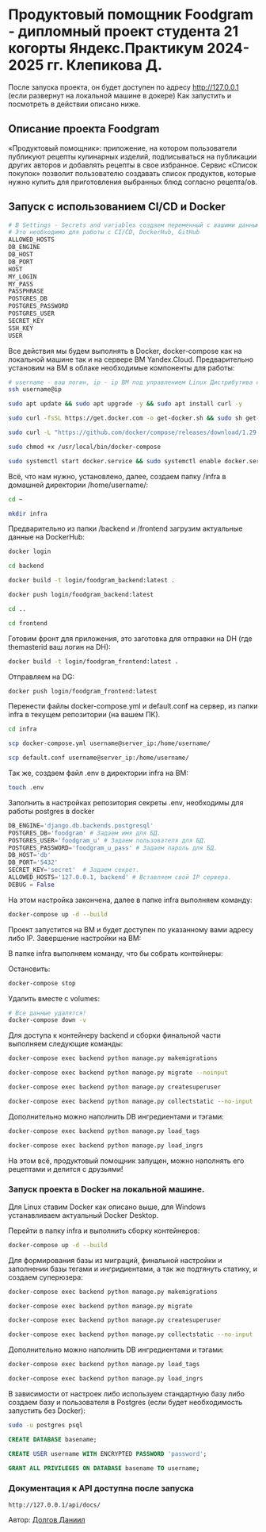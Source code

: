 # Продуктовый помощник Foodgram - дипломный проект студента 21 когорты Яндекс.Практикум 2024-2025 гг. Клепикова Д.

После запуска проекта, он будет доступен по адресу http://127.0.0.1 (если развернут на локальной машине в докере)
Как запустить и посмотреть в действии описано ниже.

## Описание проекта Foodgram

«Продуктовый помощник»: приложение, на котором пользователи публикуют рецепты кулинарных изделий, подписываться на публикации других авторов и добавлять рецепты в свое избранное.
Сервис «Список покупок» позволит пользователю создавать список продуктов, которые нужно купить для приготовления выбранных блюд согласно рецепта/ов.

## Запуск с использованием CI/CD и Docker

```bash
# В Settings - Secrets and variables создаем переменный с вашими данными
# Это необходимо для работы с CI/CD, DockerHub, GitHub
ALLOWED_HOSTS
DB_ENGINE
DB_HOST
DB_PORT
HOST
MY_LOGIN
MY_PASS
PASSPHRASE
POSTGRES_DB
POSTGRES_PASSWORD
POSTGRES_USER
SECRET_KEY
SSH_KEY
USER
```

Все действия мы будем выполнять в Docker, docker-compose как на локальной машине так и на сервере ВМ Yandex.Cloud.
Предварительно установим на ВМ в облаке необходимые компоненты для работы:

```bash
# username - ваш логин, ip - ip ВМ под управлением Linux Дистрибутива с пакетной базой deb.
ssh username@ip
```

```bash
sudo apt update && sudo apt upgrade -y && sudo apt install curl -y
```

```bash
sudo curl -fsSL https://get.docker.com -o get-docker.sh && sudo sh get-docker.sh && sudo rm get-docker.sh
```

```bash
sudo curl -L "https://github.com/docker/compose/releases/download/1.29.2/docker-compose-$(uname -s)-$(uname -m)" -o /usr/local/bin/docker-compose
```

```bash
sudo chmod +x /usr/local/bin/docker-compose
```

```bash
sudo systemctl start docker.service && sudo systemctl enable docker.service
```

Всё, что нам нужно, установлено, далее, создаем папку /infra в домашней директории /home/username/:

```bash
cd ~
```

```bash
mkdir infra
```

Предварительно из папки /backend и /frontend загрузим актуальные данные на DockerHub:

```bash
docker login
```

```bash
cd backend
```

```bash
docker build -t login/foodgram_backend:latest .
```

```bash
docker push login/foodgram_backend:latest
```

```bash
cd ..
```

```bash
cd frontend
```

Готовим фронт для приложения, это заготовка для отправки на DH (где themasterid ваш логин на DH):
```bash
docker build -t login/foodgram_frontend:latest .
```

Отправляем на DG:
```bash
docker push login/foodgram_frontend:latest
```

Перенести файлы docker-compose.yml и default.conf на сервер, из папки infra в текущем репозитории (на вашем ПК).

```bash
cd infra
```

```bash
scp docker-compose.yml username@server_ip:/home/username/
```

```bash
scp default.conf username@server_ip:/home/username/
```

Так же, создаем файл .env в директории infra на ВМ:

```bash
touch .env
```

Заполнить в настройках репозитория секреты .env, необходимы для работы postgres в docker

```python
DB_ENGINE='django.db.backends.postgresql'
POSTGRES_DB='foodgram' # Задаем имя для БД.
POSTGRES_USER='foodgram_u' # Задаем пользователя для БД.
POSTGRES_PASSWORD='foodgram_u_pass' # Задаем пароль для БД.
DB_HOST='db'
DB_PORT='5432'
SECRET_KEY='secret'  # Задаем секрет.
ALLOWED_HOSTS='127.0.0.1, backend' # Вставляем свой IP сервера.
DEBUG = False
```

На этом настройка закончена, далее в папке infra выполняем команду:

```bash
docker-compose up -d --build
```

Проект запустится на ВМ и будет доступен по указанному вами адресу либо IP. Завершение настройки на ВМ:

В папке infra выполняем команду, что бы собрать контейнеры:

Остановить: 

```bash
docker-compose stop
```

Удалить вместе с volumes:

```bash
# Все данные удалятся!
docker-compose down -v
``` 

Для доступа к контейнеру backend и сборки финальной части выполняем следующие команды:

```bash
docker-compose exec backend python manage.py makemigrations
```

```bash
docker-compose exec backend python manage.py migrate --noinput
```

```bash
docker-compose exec backend python manage.py createsuperuser
```

```bash
docker-compose exec backend python manage.py collectstatic --no-input
```

Дополнительно можно наполнить DB ингредиентами и тэгами:

```bash
docker-compose exec backend python manage.py load_tags
```

```bash
docker-compose exec backend python manage.py load_ingrs
```

На этом всё, продуктовый помощник запущен, можно наполнять его рецептами и делится с друзьями!

### Запуск проекта в Docker на локальной машине.

Для Linux ставим Docker как описано выше, для Windows устанавливаем актуальный Docker Desktop.

Перейти в папку infra и выполнить сборку контейнеров:

```bash
docker-compose up -d --build
```

Для формирования базы из миграций, финальной настройки и заполнении базы тегами и ингридиентами,
а так же подтянуть статику, и создаем суперюзера:

```bash
docker-compose exec backend python manage.py makemigrations
```

```bash
docker-compose exec backend python manage.py migrate
```

```bash
docker-compose exec backend python manage.py createsuperuser
```

```bash
docker-compose exec backend python manage.py collectstatic --no-input
```

Дополнительно можно наполнить DB ингредиентами и тэгами:

```bash
docker-compose exec backend python manage.py load_tags
```

```bash
docker-compose exec backend python manage.py load_ingrs
```

В зависимости от настроек либо используем стандартную базу либо создаем базу и пользователя в Postgres (если будет необходимость запустить без Docker):

```bash
sudo -u postgres psql
```

```sql
CREATE DATABASE basename;
```

```sql
CREATE USER username WITH ENCRYPTED PASSWORD 'password';
```

```sql
GRANT ALL PRIVILEGES ON DATABASE basename TO username;
```

### Документация к API доступна после запуска

```url
http://127.0.0.1/api/docs/
```

Автор: [Долгов Даниил](https://github.com/marakesh1238)
